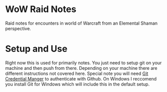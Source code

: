 # WoW Raid Notes
Raid notes for encounters in world of Warcraft from an Elemental Shaman perspective.

# Setup and Use
Right now this is used for primarily notes. You just need to setup git on your machine and then push from there. Depending on your machine there are different instructions not covered here. Special note you will need  [Git Credential Manger](https://github.com/git-ecosystem/git-credential-manager) to authenticate with Github. On Windows I reccomend you install Git for Windows which will include this in the default setup. 